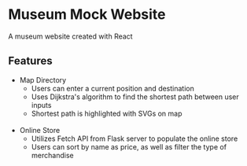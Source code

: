 <h1> Museum Mock Website </h1>

A museum website created with React

<h2> Features </h2>

<ul>
  <li> Map Directory
    <ul>
      <li>Users can enter a current position and destination</li>
      <li>Uses Dijkstra's algorithm to find the shortest path between user inputs </li>
      <li>Shortest path is highlighted with SVGs on map </li>
    </ul>
  </li>
    <br>
  <li> Online Store
    <ul>
      <li>Utilizes Fetch API from Flask server to populate the online store</li>
      <li>Users can sort by name as price, as well as filter the type of merchandise  </li>
    </ul>
  </li>
</ul>